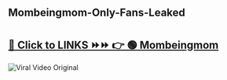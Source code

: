 
 ## Mombeingmom-Only-Fans-Leaked

# <h2><a href="https://clipsfans.com/Mombeingmom&ref=git">🔗 Click to LINKS ⏩⏩ 👉 🟢 Mombeingmom </a></h2>

<a href="https://clipsfans.com/Mombeingmom&ref=git" rel="nofollow" data-target="animated-image.originalLink"><img src="https://i.ibb.co.com/xMMVF88/686577567.gif" alt="Viral Video Original" style="max-width: 100%; display: inline-block;" data-target="animated-image.originalImage"></a>
